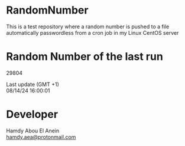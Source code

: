 # RandomNumber    
This is a test repository where a random number is pushed to a file automatically passwordless from a cron job in my Linux CentOS server    
# Random Number of the last run   
29804
      
Last update (GMT +1)    
08/14/24 16:00:01
# Developer    
Hamdy Abou El Anein   
hamdy.aea@protonmail.com
